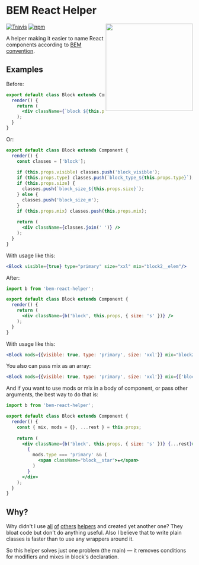 # BEM React Helper

[<img src="https://funbox.ru/badges/sponsored_by_funbox_compact.svg" width="235" align="right">](http://funbox.ru/vacancies)

[![Travis](https://img.shields.io/travis/igoradamenko/bem-react-helper.svg)](https://travis-ci.org/igoradamenko/bem-react-helper)
[![npm](https://img.shields.io/npm/v/bem-react-helper.svg)](https://www.npmjs.com/package/bem-react-helper)

A helper making it easier to name React components according to [BEM convention](https://en.bem.info/methodology/naming-convention/).

## Examples

Before:

```jsx
export default class Block extends Component {
  render() {
    return (
      <div className={`block ${this.props.visible ? 'block_visible' : ''} ${this.props.type ? `block_type_${this.props.type}` : ''} ${this.props.size ? `block_size_${this.props.size}` : 'block_size_m'} ${this.props.mix}`} />
    );
  }
}
```

Or:

```jsx
export default class Block extends Component {
  render() {
    const classes = ['block'];
    
    if (this.props.visible) classes.push('block_visible');
    if (this.props.type) classes.push(`block_type_${this.props.type}`);
    if (this.props.size) {
      classes.push(`block_size_${this.props.size}`);
    } else {
      classes.push('block_size_m');
    }
    if (this.props.mix) classes.push(this.props.mix);
    
    return (
      <div className={classes.join(' ')} />
    );
  }
}
```

With usage like this:

```jsx
<Block visible={true} type="primary" size="xxl" mix="block2__elem"/>
```

After:

```jsx
import b from 'bem-react-helper';

export default class Block extends Component {
  render() {
    return (
      <div className={b('block', this.props, { size: 's' })} />
    );
  }
}
```

With usage like this:

```jsx
<Block mods={{visible: true, type: 'primary', size: 'xxl'}} mix="block2__elem"/>
```

You also can pass mix as an array:

```jsx
<Block mods={{visible: true, type: 'primary', size: 'xxl'}} mix={['block2__elem', 'block3']}/>
```

And if you want to use mods or mix in a body of component, or pass other arguments, the best way to do that is:

```jsx
import b from 'bem-react-helper';

export default class Block extends Component {
  render() {
    const { mix, mods = {}, ...rest } = this.props;
    
    return (
      <div className={b('block', this.props, { size: 's' })} {...rest}>
        {
          mods.type === 'primary' && (
            <span className="block__star">★</span>
          )
        }
      </div>
    );
  }
}
```

## Why?

Why didn't I use 
[all](https://github.com/azproduction/b_)
[of](https://github.com/albburtsev/bem-cn)
[others](https://github.com/cuzzo/react-bem)
[hel](https://github.com/pocotan001/bem-classnames)[pers](https://github.com/marcohamersma/react-bem-helper)
and created yet another one?
They bloat code but don't do anything useful.
Also I believe that to write plain classes is faster than to use any wrappers around it.

So this helper solves just one problem (the main) — it removes conditions for modifiers and mixes in block's declaration.
